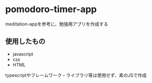 # pomodoro-timer-app
meditation-appを参考に、勉強用アプリを作成する

##  使用したもの
* javascript
* css
* HTML

typescriptやフレームワーク・ライブラリ等は使用せず、素のJSで作成
